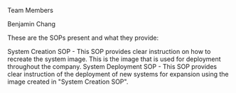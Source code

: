 Team Members

Benjamin Chang

These are the SOPs present and what they provide:

System Creation SOP - This SOP provides clear instruction on how to recreate the system image. This is the image that is used for deployment throughout the company.
System Deployment SOP - This SOP provides clear instruction of the deployment of new systems for expansion using the image created in "System Creation SOP".
